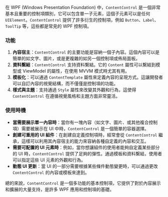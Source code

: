 在 WPF (Windows Presentation Foundation) 中，`ContentControl` 是一個非常基本且重要的控制項類別，它可以包含單一子元素，這個子元素可以是任何 `UIElement`。`ContentControl` 提供了許多衍生的控制項，例如 `Button`、`Label`、`ToolTip` 等，這些都是常見的 WPF 控制項。

### 功能
1. **內容宿主**：`ContentControl` 的主要功能是容納一個子內容。這個內容可以是簡單的如文字、圖片，或是更複雜的如另一個控制項或佈局面板。
2. **資料繫結**：`ContentControl` 支持資料繫結。它的 `Content` 屬性可以繫結到模型或 ViewModel 的屬性，在使用 MVVM 模式時尤其有用。
3. **模板化**：可以通過 `ContentTemplate` 屬性來定義內容的呈現方式。這讓開發者可以自訂內容的視覺結構，而不僅僅是控制項的功能。
4. **樣式與主題**：支持通過 `Style` 屬性來改變其外觀和行為，這使得 `ContentControl` 在遵循視覺風格和主題方面非常靈活。

### 使用時機
- **當需要展示單一內容時**：當你有一塊內容（如文字、圖片、或其他複合控制項）需要被展示在 UI 中時，`ContentControl` 是一個簡單的容器選擇。
- **創建可重用的 UI 組件**：在創建自定義控制項時，經常會從 `ContentControl` 繼承，這樣可以利用其內容宿主的能力來容納各種自定義的內容和交互。
- **需要可配置的 UI 元素時**：例如，當你想讓組件的使用者能夠自定義某些部分的 UI 時，`ContentControl` 提供了足夠的彈性。通過模板和資料繫結，使用者可以指定這些 UI 元素的外觀和行為。
- **動態 UI 更新**：當 UI 的一部分需要根據某些條件動態變更時，可以通過更改 `ContentControl` 的內容或模板來達到。

總的來說，`ContentControl` 是一個多功能的基本控制項，它提供了對於內容展示和擴展的大量支持，是許多 WPF 應用和控制項的基礎。